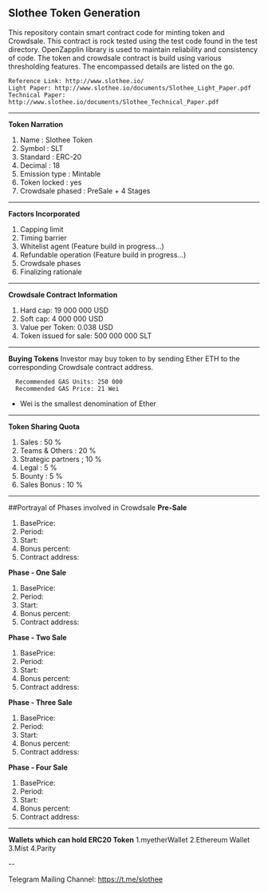 ## Slothee Token Generation


  This repository contain smart contract code for minting token and Crowdsale. This contract is rock tested using the test code found in the test directory.
OpenZapplin library is used to maintain reliability and consistency of code. The token and crowdsale contract is build using various thresholding features.
The encompassed details are listed on the go.

```
Reference Link: http://www.slothee.io/
Light Paper: http://www.slothee.io/documents/Slothee_Light_Paper.pdf
Technical Paper: http://www.slothee.io/documents/Slothee_Technical_Paper.pdf
```

---


**Token Narration**

1. Name                 : Slothee Token
2. Symbol               : SLT
3. Standard             : ERC-20
4. Decimal              : 18
5. Emission type        : Mintable
6. Token locked         : yes
7. Crowdsale phased     : PreSale + 4 Stages


---


**Factors Incorporated**

1. Capping limit
2. Timing barrier
3. Whitelist agent  (Feature build in progress...)
4. Refundable operation (Feature build in progress...)
5. Crowdsale phases
6. Finalizing rationale


---


**Crowdsale Contract Information**

1. Hard cap: 19 000 000 USD
2. Soft cap: 4 000 000 USD
3. Value per Token: 0.038 USD
4. Token issued for sale: 500 000 000 SLT


---

**Buying Tokens**
  Investor may buy token to by sending Ether ETH to the corresponding Crowdsale contract address.
```
  Recommended GAS Units: 250 000
  Recommended GAS Price: 21 Wei
```
  
  * Wei is the smallest denomination of Ether

---


**Token Sharing Quota**

1. Sales                     : 50 %    
2. Teams & Others            : 20 %
3. Strategic partners        ; 10 %
4. Legal                     : 5 %
5. Bounty                    : 5 %
6. Sales Bonus               : 10 %


---


##Portrayal of Phases involved in Crowdsale
**Pre-Sale**
1. BasePrice: 
2. Period:
3. Start:
4. Bonus percent:
5. Contract address:


**Phase - One Sale**
1. BasePrice: 
2. Period:
3. Start:
4. Bonus percent:
5. Contract address:


**Phase - Two Sale**
1. BasePrice: 
2. Period:
3. Start:
4. Bonus percent:
5. Contract address:


**Phase - Three Sale**
1. BasePrice: 
2. Period:
3. Start:
4. Bonus percent:
5. Contract address:


**Phase - Four Sale**
1. BasePrice: 
2. Period: 
3. Start:
4. Bonus percent:
5. Contract address:

---


**Wallets which can hold ERC20 Token**
1.myetherWallet
2.Ethereum  Wallet
3.Mist
4.Parity

--

Telegram Mailing Channel: https://t.me/slothee
